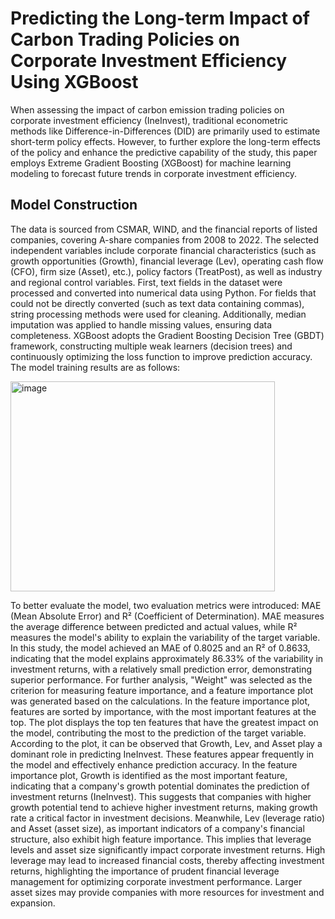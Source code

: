 # Predicting the Long-term Impact of Carbon Trading Policies on Corporate Investment Efficiency Using XGBoost
When assessing the impact of carbon emission trading policies on corporate investment efficiency (IneInvest), traditional econometric methods like Difference-in-Differences (DID) are primarily used to estimate short-term policy effects. However, to further explore the long-term effects of the policy and enhance the predictive capability of the study, this paper employs Extreme Gradient Boosting (XGBoost) for machine learning modeling to forecast future trends in corporate investment efficiency.
## Model Construction
The data is sourced from CSMAR, WIND, and the financial reports of listed companies, covering A-share companies from 2008 to 2022. The selected independent variables include corporate financial characteristics (such as growth opportunities (Growth), financial leverage (Lev), operating cash flow (CFO), firm size (Asset), etc.), policy factors (TreatPost), as well as industry and regional control variables.
First, text fields in the dataset were processed and converted into numerical data using Python. For fields that could not be directly converted (such as text data containing commas), string processing methods were used for cleaning. Additionally, median imputation was applied to handle missing values, ensuring data completeness.
XGBoost adopts the Gradient Boosting Decision Tree (GBDT) framework, constructing multiple weak learners (decision trees) and continuously optimizing the loss function to improve prediction accuracy.
The model training results are as follows:

<img width="423" height="336" alt="image" src="https://github.com/user-attachments/assets/c0e9e3fa-5d34-43bc-8594-56ed66fe16d7" />

To better evaluate the model, two evaluation metrics were introduced: MAE (Mean Absolute Error) and R² (Coefficient of Determination). MAE measures the average difference between predicted and actual values, while R² measures the model's ability to explain the variability of the target variable.
In this study, the model achieved an MAE of 0.8025 and an R² of 0.8633, indicating that the model explains approximately 86.33% of the variability in investment returns, with a relatively small prediction error, demonstrating superior performance.
For further analysis, "Weight" was selected as the criterion for measuring feature importance, and a feature importance plot was generated based on the calculations.
In the feature importance plot, features are sorted by importance, with the most important features at the top. The plot displays the top ten features that have the greatest impact on the model, contributing the most to the prediction of the target variable. According to the plot, it can be observed that Growth, Lev, and Asset play a dominant role in predicting IneInvest. These features appear frequently in the model and effectively enhance prediction accuracy.
In the feature importance plot, Growth is identified as the most important feature, indicating that a company's growth potential dominates the prediction of investment returns (IneInvest). This suggests that companies with higher growth potential tend to achieve higher investment returns, making growth rate a critical factor in investment decisions. Meanwhile, Lev (leverage ratio) and Asset (asset size), as important indicators of a company's financial structure, also exhibit high feature importance. This implies that leverage levels and asset size significantly impact corporate investment returns. High leverage may lead to increased financial costs, thereby affecting investment returns, highlighting the importance of prudent financial leverage management for optimizing corporate investment performance. Larger asset sizes may provide companies with more resources for investment and expansion.
